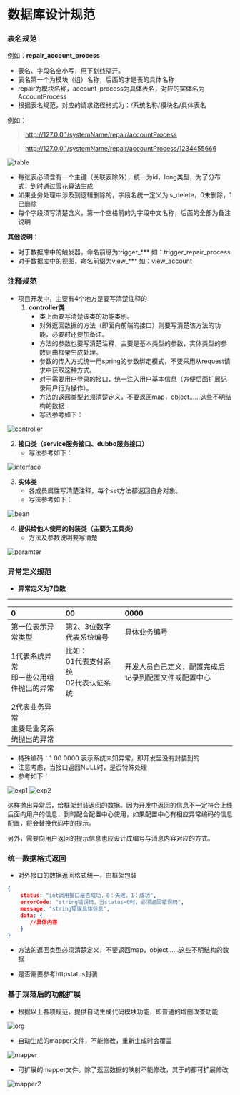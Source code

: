 # 数据库设计规范

### 表名规范

例如：**repair_account_process**

- 表名、字段名全小写，用下划线隔开。
- 表名第一个为模块（组）名称，后面的才是表的具体名称
- repair为模块名称，account_process为具体表名，对应的实体名为AccountProcess
- 根据表名规范，对应的请求路径格式为：/系统名称/模块名/具体表名

例如：
> http://127.0.0.1/systemName/repair/accountProcess

> http://127.0.0.1/systemName/repair/accountProcess/1234455666


![table](images/table.png)

- 每张表必须含有一个主键（关联表除外），统一为id，long类型，为了分布式，到时通过雪花算法生成
- 如果业务处理中涉及到逻辑删除的，字段名统一定义为is_delete，0未删除，1已删除
- 每个字段须写清楚含义，第一个空格前的为字段中文名称，后面的全部为备注说明

**其他说明**：


- 对于数据库中的触发器，命名前缀为trigger_***
如：trigger_repair_process
- 对于数据库中的视图，命名前缀为view_***
如：view_account

### 注释规范


- 项目开发中，主要有4个地方是要写清楚注释的
   1. **controller类**
      - 类上面要写清楚该类的功能类别。
      - 对外返回数据的方法（即面向前端的接口）则要写清楚该方法的功能，必要时还要加备注。
      - 方法的参数也要写清楚注释，主要是基本类型的参数，实体类型的参数则由框架生成处理。
      - 参数的传入方式统一用spring的参数绑定模式，不要采用从request请求中获取这种方式。
      - 对于需要用户登录的接口，统一注入用户基本信息（方便后面扩展记录用户行为操作）。
      - 方法的返回类型必须清楚定义，不要返回map，object……这些不明结构的数据
      - 写法参考如下：

![controller](images/controller.png)

   2. **接口类（service服务接口、dubbo服务接口）**
      - 写法参考如下：


![interface](images/interface.png)

   3. **实体类**
      - 各成员属性写清楚注释，每个set方法都返回自身对象。
      - 写法参考如下：


![bean](images/bean.png)

   4. **提供给他人使用的封装类（主要为工具类）**
      - 方法及参数说明要写清楚


![paramter](images/paramter.png)

### 异常定义规范

- **异常定义为7位数**
----

| 0  | 00 | 0000|
|:-- |:-- |:-- |
| 第一位表示异常类型 | 第2、3位数字代表系统编号 | 具体业务编号 |
| 1代表系统异常<br/>即一些公用组件抛出的异常<br/> | 比如：<br/>01代表支付系统<br>02代表认证系统 | 开发人员自己定义，配置完成后记录到配置文件或配置中心<br/> |
| 2代表业务异常<br/>主要是业务系统抛出的异常  |  |   |

- 特殊编码：1 00 0000 表示系统未知异常，即开发里没有封装到的
- 注意考虑，当接口返回NULL时，是否特殊处理
- 参考如下：


![exp1](images/exp1.png)
![exp2](images/exp2.png)

这样抛出异常后，给框架封装返回的数据。因为开发中返回的信息不一定符合上线后面向用户的信息，到时配合配置中心使用，如果配置中心有相应异常编码的信息配置，将会替换代码中的提示。

另外，需要向用户返回的提示信息也应设计成编号与消息内容对应的方式。

### 统一数据格式返回


- 对外接口的数据返回格式统一，由框架包装

```json
{
    status: "int调用接口是否成功，0：失败，1：成功",
    errorCode: "string错误码，当status=0时，必须返回错误码",
    message: "string错误具体信息",
    data: {
       //具体内容
    }
}
```

- 方法的返回类型必须清楚定义，不要返回map，object……这些不明结构的数据

- 是否需要参考httpstatus封装


 


### 基于规范后的功能扩展


- 根据以上各项规范，提供自动生成代码模块功能，即普通的增删改查功能


![org](images/org.png)

- 自动生成的mapper文件，不能修改，重新生成时会覆盖


![mapper](images/mapper.png)

- 可扩展的mapper文件。除了返回数据的映射不能修改，其于的都可扩展修改

![mapper2](images/mapper2.png)